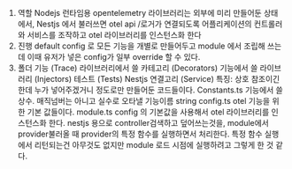1. 역할
    Nodejs 런타임용 opentelemetry 라이브러리는 외부에 미리 만들어둔 상태에서, 
    Nestjs 에서 불러쓰면 otel api /로거가 연결되도록 
    어플리케이션의 컨트롤러와 서비스를 조작하고 otel 라이브러리를 인스턴스화 한다
2. 진행
    default config 로 모든 기능을 개별로 만들어두고
    module 에서 조립해 쓰는데 이때 유저가 넣은 config가 일부 override 할 수 있다. 
2. 폴더
    기능 (Trace)
        라이브러리에서 쓸 카테고리 (Decorators)
        기능에서 쓸 라이브러리 (Injectors)
        테스트 (Tests)
        Nestjs 연결고리 (Service)
        특징: 상호 참조이긴 한데 누가 넣어주겠거니 정도로만 만들어둔 코드들이다.
    Constants.ts
        기능에서 쓸 상수. 매직넘버는 아니고 실수로 오타낼 기능이름 string 
    config.ts
        otel 기능을 위한 기본 값들이다. 
    module.ts
        config 의 기본값을 사용해서 otel 라이브러리를 인스턴스화 한다. 
        nestjs 용으로 controller검색하고 덮어쓰는것을, module에서 provider불러올 때 provider의 특정 함수를 실행하면서 처리한다.
        특정 함수 실행에서 리턴되는건 아무것도 없지만 module 로드 시점에 실행하려고 그렇게 한 것 같다. 
        

    
    